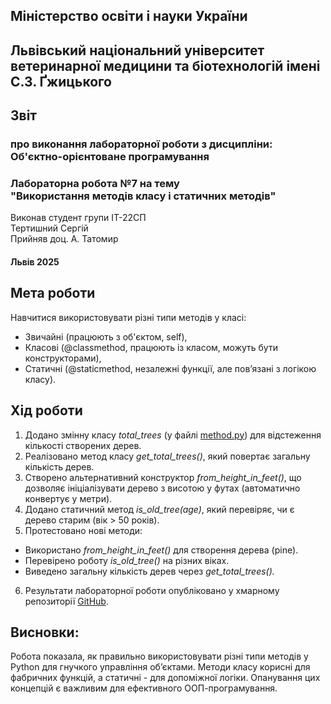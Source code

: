 ## Міністерство освіти і науки України  
## Львівський національний університет ветеринарної медицини та біотехнологій імені С.З. Ґжицького
## Звіт 
### про виконання лабораторної роботи з дисципліни: <br> Об'єктно-орієнтоване програмування 
### Лабораторна робота №7 на тему <br> "Використання методів класу і статичних методів"
Виконав студент групи ІТ-22СП <br> Тертишний Сергій
<br> Прийняв доц. А. Татомир

#### Львів 2025

## Мета роботи 
Навчитися використовувати різні типи методів у класі:
- Звичайні (працюють з об'єктом, self),
- Класові (@classmethod, працюють із класом, можуть бути конструкторами),
- Статичні (@staticmethod, незалежні функції, але пов’язані з логікою класу).

## Хід роботи
1. Додано змінну класу *total_trees* (у файлі [method.py](method.py)) для відстеження кількості створених дерев.
2. Реалізовано метод класу *get_total_trees()*, який повертає загальну кількість дерев.
3. Створено альтернативний конструктор *from_height_in_feet()*, що дозволяє ініціалізувати дерево з висотою у футах (автоматично конвертує у метри).
4. Додано статичний метод *is_old_tree(age)*, який перевіряє, чи є дерево старим (вік > 50 років).
5. Протестовано нові методи:
- Використано *from_height_in_feet()* для створення дерева (pine).
- Перевірено роботу *is_old_tree()* на різних віках.
- Виведено загальну кількість дерев через *get_total_trees().*
6. Результати лабораторної роботи опубліковано у хмарному репозиторії [GitHub](https://github.com/xsp1ke83/oop-it-2025/tree/master/TertishniySergii).

## Висновки: 
Робота показала, як правильно використовувати різні типи методів у Python для гнучкого управління об’єктами.
Методи класу корисні для фабричних функцій, а статичні - для допоміжної логіки.
Опанування цих концепцій є важливим для ефективного ООП-програмування.

